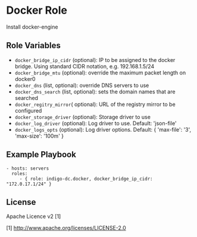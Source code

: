 Docker Role
=========

Install docker-engine

Role Variables
--------------

- `docker_bridge_ip_cidr` (optional): IP to be assigned to the docker bridge. Using standard CIDR notation, e.g. 192.168.1.5/24
- `docker_bridge_mtu` (optional): override the maximum packet length on docker0
- `docker_dns` (list, optional): override DNS servers to use
- `docker_dns_search` (list, optional): sets the domain names that are searched
- `docker_regitry_mirror`( optional): URL of the registry mirror to be configured
- `docker_storage_driver` (optional): Storage driver to use
- `docker_log_driver` (optional): Log driver to use. Default: 'json-file'
- `docker_logs_opts` (optional): Log driver options. Default: { 'max-file': '3', 'max-size': '100m' }

Example Playbook
----------------

    - hosts: servers
      roles:
         - { role: indigo-dc.docker, docker_bridge_ip_cidr: "172.0.17.1/24" }

License
-------

Apache Licence v2 [1]

[1] http://www.apache.org/licenses/LICENSE-2.0
